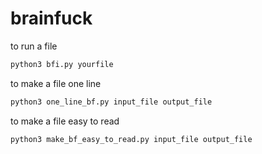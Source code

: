 # brainfuck
to run a file <br>
```BASH
python3 bfi.py yourfile
```
to make a file one line <br>
```BASH
python3 one_line_bf.py input_file output_file
```
to make a file easy to read <br>
```BASH
python3 make_bf_easy_to_read.py input_file output_file
```



